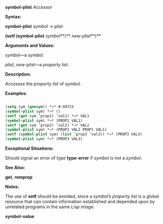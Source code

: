 **symbol-plist** *Accessor* 



**Syntax:** 



**symbol-plist** *symbol → plist* 



**(setf (symbol-plist** *symbol***)** *new-plist***)** 



**Arguments and Values:** 



*symbol*—a *symbol*. 



*plist*, *new-plist*—a *property list*. 



**Description:** 



*Accesses* the *property list* of *symbol*. 



**Examples:**
```lisp

(setq sym (gensym)) *→* #:G9723 
(symbol-plist sym) *→* () 
(setf (get sym ’prop1) ’val1) *→* VAL1 
(symbol-plist sym) *→* (PROP1 VAL1) 
(setf (get sym ’prop2) ’val2) *→* VAL2 
(symbol-plist sym) *→* (PROP2 VAL2 PROP1 VAL1) 
(setf (symbol-plist sym) (list ’prop3 ’val3)) *→* (PROP3 VAL3) 
(symbol-plist sym) *→* (PROP3 VAL3) 

```
**Exceptional Situations:** 



Should signal an error of *type* **type-error** if *symbol* is not a *symbol*. 



**See Also:** 



**get**, **remprop** 



**Notes:** 



The use of **setf** should be avoided, since a *symbol*’s *property list* is a global resource that can contain information established and depended upon by unrelated programs in the same *Lisp image*. 







 



 



**symbol-value** 



